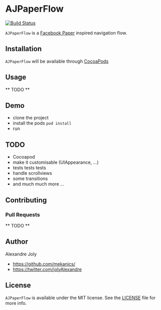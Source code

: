 # AJPaperFlow

[![Build Status](https://travis-ci.org/mekanics/AJPaperFlow.svg?branch=master)](https://travis-ci.org/mekanics/AJPaperFlow)

`AJPaperFlow` is a [Facebook Paper](http://facebook.com/paper) inspired navigation flow. 

## Installation

`AJPaperFlow` will be available through [CocoaPods](http://cocoapods.org)

## Usage 

** TODO **

## Demo

 - clone the project 
 - install the pods `pod install`
 - run

## TODO

 - Cocoapod
 - make it customisable (UIAppearance, ...)
 - tests tests tests
 - handle scrollviews
 - some transitions
 - and much much more ... 

## Contributing
### Pull Requests
** TODO **

## Author

Alexandre Joly

 - https://github.com/mekanics/
 - https://twitter.com/jolyAlexandre

## License

`AJPaperFlow` is available under the MIT license. See the [LICENSE](LICENSE) file for more info.

